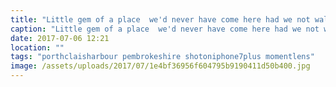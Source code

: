 ```yaml
---
title: "Little gem of a place  we'd never have come here had we not walked along the coastal path."
caption: "Little gem of a place  we'd never have come here had we not walked along the coastal path."
date: 2017-07-06 12:21
location: ""
tags: "porthclaisharbour pembrokeshire shotoniphone7plus momentlens"
image: /assets/uploads/2017/07/1e4bf36956f604795b9190411d50b400.jpg
---
```

